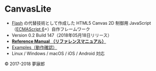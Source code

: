 # CanvasLite

* [Flash](https://ja.wikipedia.org/wiki/Adobe_Flash) の代替技術として作成した HTML5 Canvas 2D 制御用 JavaScript（[ECMAScript 6](https://github.com/mubirou/HelloWorld/blob/master/languages/ECMAScript6/ECMAScript6_reference.md)+）自作フレームワーク
* Version 0.2 Build 147（2018年05月18日リリース）
* [**Reference Manual （リファレンスマニュアル）**](https://github.com/mubirou/CanvasLite/blob/master/doc/reference.md)
* [Examples（動作確認）](https://github.com/mubirou/CanvasLite/tree/master/examples)
* Linux / Windows / macOS / iOS / Android 対応

© 2017-2018 夢寐郎
